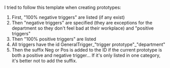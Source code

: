 I tried to follow this template when creating prototypes:
1) First, "100% negative triggers" are listed (if any exist)
2) Then "negative triggers" are specified (they are exceptions for the department so they don't feel bad at their workplace) and "positive triggers"
3) Then "100% positive triggers" are listed
4) All triggers have the id GeneralTrigger_"trigger prototype"_"department"
5) Then the suffix Neg or Pos is added to the ID if the current prototype is both a positive and negative trigger... If it's only listed in one category, it's better not to add the suffix.